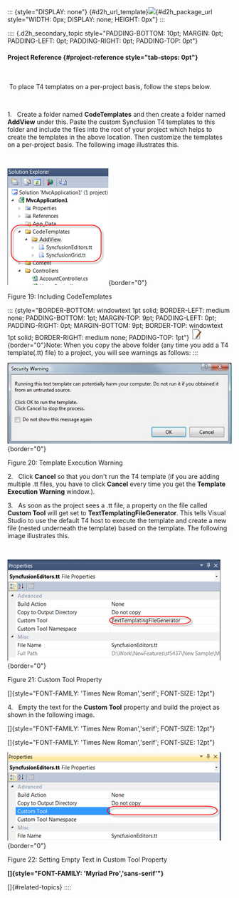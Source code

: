 ::: {style="DISPLAY: none"}
[](ms-xhelp:///?Id=d2h_url_template){#d2h_url_template}![](!package_url!){#d2h_package_url style="WIDTH: 0px; DISPLAY: none; HEIGHT: 0px"}
:::

:::: {.d2h_secondary_topic style="PADDING-BOTTOM: 10pt; MARGIN: 0pt; PADDING-LEFT: 0pt; PADDING-RIGHT: 0pt; PADDING-TOP: 0pt"}
#### Project Reference {#project-reference style="tab-stops: 0pt"}

 

 To place T4 templates on a per-project basis, follow the steps below.

 

1.   Create a folder named **CodeTemplates** and then create a folder named **AddView** under this. Paste the custom Syncfusion T4 templates to this folder and include the files into the root of your project which helps to create the templates in the above location. Then customize the templates on a per-project basis. The following image illustrates this.

 

![](ImagesExt/image58_24.png){border="0"}

Figure 19: Including CodeTemplates

::: {style="BORDER-BOTTOM: windowtext 1pt solid; BORDER-LEFT: medium none; PADDING-BOTTOM: 1pt; MARGIN-TOP: 9pt; PADDING-LEFT: 0pt; PADDING-RIGHT: 0pt; MARGIN-BOTTOM: 9pt; BORDER-TOP: windowtext 1pt solid; BORDER-RIGHT: medium none; PADDING-TOP: 1pt"}
![](ImagesExt/image58_6.jpg){border="0"}Note: When you copy the above folder (any time you add a T4 template(.tt) file) to a project, you will see warnings as follows:
:::

![](ImagesExt/image58_25.jpg){border="0"}

Figure 20: Template Execution Warning

2.   Click **Cancel** so that you don't run the T4 template (if you are adding multiple .tt files, you have to click **Cancel** every time you get the **Template Execution Warning** window.). 

3.   As soon as the project sees a .tt file, a property on the file called **Custom Tool** will get set to **TextTemplatingFileGenerator**. This tells Visual Studio to use the default T4 host to execute the template and create a new file (nested underneath the template) based on the template. The following image illustrates this.

 

![](ImagesExt/image58_26.png){border="0"}

Figure 21: Custom Tool Property

[]{style="FONT-FAMILY: 'Times New Roman','serif'; FONT-SIZE: 12pt"} 

4.   Empty the text for the **Custom Tool** property and build the project as shown in the following image.

[]{style="FONT-FAMILY: 'Times New Roman','serif'; FONT-SIZE: 12pt"} 

[]{style="FONT-FAMILY: 'Times New Roman','serif'; FONT-SIZE: 12pt"} 

![](ImagesExt/image58_27.png){border="0"}

Figure 22: Setting Empty Text in Custom Tool Property

**[]{style="FONT-FAMILY: 'Myriad Pro','sans-serif'"}** 

[]{#related-topics}
::::
